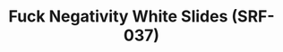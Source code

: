 ---
ee_id_thing: '4369'
site: '1'
type: '2'
inv_num: 2016-084
url: 2016-084-arcangel-surfware-white-slides-srf-037
title: Fuck Negativity White Slides (SRF-037)
year: '2016'
display_year: '2016'
medium: Slides
dims: ''
pitch: ''
ps: ''
live_url: ''
related: "[4277] [2014-088-going-negative-lakes] 2014-088 Going Negative / Lakes"
youtube: ''
related_code: ''
imgs: fn-white-slides-2016-084-database-ih--OvGJ.jpg
subheading: ''
download: ''
add_credit: ''
commission: ''
layout: things-i-made
---